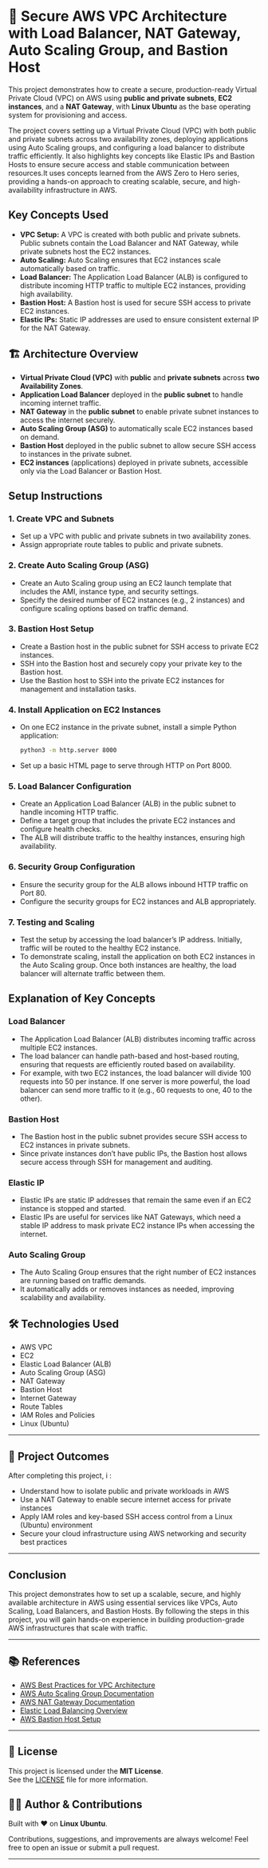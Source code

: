 # 🚀 Secure AWS VPC Architecture with Load Balancer, NAT Gateway, Auto Scaling Group, and Bastion Host

This project demonstrates how to create a secure, production-ready Virtual Private Cloud (VPC) on AWS using **public and private subnets**, **EC2 instances**, and a **NAT Gateway**, with **Linux Ubuntu** as the base operating system for provisioning and access.

The project covers setting up a Virtual Private Cloud (VPC) with both public and private subnets across two availability zones, deploying applications using Auto Scaling groups, and configuring a load balancer to distribute traffic efficiently. It also highlights key concepts like Elastic IPs and Bastion Hosts to ensure secure access and stable communication between resources.It uses concepts learned from the AWS Zero to Hero series, providing a hands-on approach to creating scalable, secure, and high-availability infrastructure in AWS.

## Key Concepts Used

- **VPC Setup:** A VPC is created with both public and private subnets. Public subnets contain the Load Balancer and NAT Gateway, while private subnets host the EC2 instances.
- **Auto Scaling:** Auto Scaling ensures that EC2 instances scale automatically based on traffic.
- **Load Balancer:** The Application Load Balancer (ALB) is configured to distribute incoming HTTP traffic to multiple EC2 instances, providing high availability.
- **Bastion Host:** A Bastion host is used for secure SSH access to private EC2 instances.
- **Elastic IPs:** Static IP addresses are used to ensure consistent external IP for the NAT Gateway.

## 🏗️ Architecture Overview

- **Virtual Private Cloud (VPC)** with **public** and **private subnets** across **two Availability Zones**.
- **Application Load Balancer** deployed in the **public subnet** to handle incoming internet traffic.
- **NAT Gateway** in the **public subnet** to enable private subnet instances to access the internet securely.
- **Auto Scaling Group (ASG)** to automatically scale EC2 instances based on demand.
- **Bastion Host** deployed in the public subnet to allow secure SSH access to instances in the private subnet.
- **EC2 instances** (applications) deployed in private subnets, accessible only via the Load Balancer or Bastion Host.


## Setup Instructions

### 1. **Create VPC and Subnets**
   - Set up a VPC with public and private subnets in two availability zones.
   - Assign appropriate route tables to public and private subnets.

### 2. **Create Auto Scaling Group (ASG)**
   - Create an Auto Scaling group using an EC2 launch template that includes the AMI, instance type, and security settings.
   - Specify the desired number of EC2 instances (e.g., 2 instances) and configure scaling options based on traffic demand.

### 3. **Bastion Host Setup**
   - Create a Bastion host in the public subnet for SSH access to private EC2 instances.
   - SSH into the Bastion host and securely copy your private key to the Bastion host.
   - Use the Bastion host to SSH into the private EC2 instances for management and installation tasks.

### 4. **Install Application on EC2 Instances**
   - On one EC2 instance in the private subnet, install a simple Python application:
     ```bash
     python3 -m http.server 8000
     ```
   - Set up a basic HTML page to serve through HTTP on Port 8000.

### 5. **Load Balancer Configuration**
   - Create an Application Load Balancer (ALB) in the public subnet to handle incoming HTTP traffic.
   - Define a target group that includes the private EC2 instances and configure health checks.
   - The ALB will distribute traffic to the healthy instances, ensuring high availability.

### 6. **Security Group Configuration**
   - Ensure the security group for the ALB allows inbound HTTP traffic on Port 80.
   - Configure the security groups for EC2 instances and ALB appropriately.

### 7. **Testing and Scaling**
   - Test the setup by accessing the load balancer’s IP address. Initially, traffic will be routed to the healthy EC2 instance.
   - To demonstrate scaling, install the application on both EC2 instances in the Auto Scaling group. Once both instances are healthy, the load balancer will alternate traffic between them.

## Explanation of Key Concepts

### Load Balancer
   - The Application Load Balancer (ALB) distributes incoming traffic across multiple EC2 instances.
   - The load balancer can handle path-based and host-based routing, ensuring that requests are efficiently routed based on availability.
   - For example, with two EC2 instances, the load balancer will divide 100 requests into 50 per instance. If one server is more powerful, the load balancer can send more traffic to it (e.g., 60 requests to one, 40 to the other).

### Bastion Host
   - The Bastion host in the public subnet provides secure SSH access to EC2 instances in private subnets.
   - Since private instances don’t have public IPs, the Bastion host allows secure access through SSH for management and auditing.

### Elastic IP
   - Elastic IPs are static IP addresses that remain the same even if an EC2 instance is stopped and started.
   - Elastic IPs are useful for services like NAT Gateways, which need a stable IP address to mask private EC2 instance IPs when accessing the internet.

### Auto Scaling Group
   - The Auto Scaling Group ensures that the right number of EC2 instances are running based on traffic demands.
   - It automatically adds or removes instances as needed, improving scalability and availability.

## 🛠️ Technologies Used

- AWS VPC
- EC2
- Elastic Load Balancer (ALB)
- Auto Scaling Group (ASG)
- NAT Gateway
- Bastion Host
- Internet Gateway
- Route Tables
- IAM Roles and Policies
- Linux (Ubuntu)

---
## 🎯 Project Outcomes

After completing this project, i :

- Understand how to isolate public and private workloads in AWS
- Use a NAT Gateway to enable secure internet access for private instances
- Apply IAM roles and key-based SSH access control from a Linux (Ubuntu) environment
- Secure your cloud infrastructure using AWS networking and security best practices

---

## Conclusion

This project demonstrates how to set up a scalable, secure, and highly available architecture in AWS using essential services like VPCs, Auto Scaling, Load Balancers, and Bastion Hosts. By following the steps in this project, you will gain hands-on experience in building production-grade AWS infrastructures that scale with traffic.

---

## 📚 References

- [AWS Best Practices for VPC Architecture](https://docs.aws.amazon.com/vpc/latest/userguide/VPC_Introduction.html)
- [AWS Auto Scaling Group Documentation](https://docs.aws.amazon.com/autoscaling/ec2/userguide/what-is-amazon-ec2-auto-scaling.html)
- [AWS NAT Gateway Documentation](https://docs.aws.amazon.com/vpc/latest/userguide/vpc-nat-gateway.html)
- [Elastic Load Balancing Overview](https://docs.aws.amazon.com/elasticloadbalancing/latest/userguide/what-is-load-balancing.html)
- [AWS Bastion Host Setup](https://docs.aws.amazon.com/quickstart/latest/linux-bastion/overview.html)

---

## 📜 License

This project is licensed under the **MIT License**.  
See the [LICENSE](LICENSE) file for more information.

## 🙋‍♂️ Author & Contributions

Built with ❤️ on **Linux Ubuntu**.

Contributions, suggestions, and improvements are always welcome! Feel free to open an issue or submit a pull request.

---

